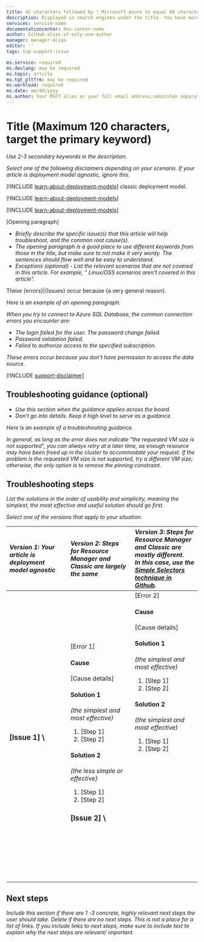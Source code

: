 ```yaml
---
title: 42 characters followed by | Microsoft Azure to equal 60 characters. This title is displayed in search engines which will cut you off at 60 characters. Use keywords but don’t waste space
description: Displayed in search engines under the title. You have more room here, use more keywords and a more descriptive explanation than the title
services: service-name
documentationcenter: dev-center-name
author: GitHub-alias-of-only-one-author
manager: manager-alias
editor: ''
tags: top-support-issue

ms.service: required
ms.devlang: may be required
ms.topic: article
ms.tgt_pltfrm: may be required
ms.workload: required
ms.date: mm/dd/yyyy
ms.author: Your MSFT alias or your full email address;semicolon separates two or more
---
```

# Title (Maximum 120 characters, target the primary keyword)
*Use 2-3 secondary keywords in the description.*

*Select one of the following disclaimers depending on your scenario. If your article is deployment model agnostic, ignore this.*

[!INCLUDE [learn-about-deployment-models](../../includes/learn-about-deployment-models-rm-include.md)] classic deployment model.

[!INCLUDE [learn-about-deployment-models](../../includes/learn-about-deployment-models-classic-include.md)]

[!INCLUDE [learn-about-deployment-models](../../learn-about-deployment-models-both-include.md)]

[Opening paragraph]

* *Briefly describe the specific issue(s) that this article will help troubleshoot, and the common root cause(s).*
* *The opening paragraph is a good place to use different keywords from those in the title, but make sure to not make it very wordy. The sentences should flow well and be easy to understand.*
* *Exceptions (optional) - List the relevant scenarios that are not covered in this article. For example, ” Linux/OSS scenarios aren't covered in this article”.*

These {errors}|{Issues} occur because {a very general reason}.

*Here is an example of an opening paragraph.*

*When you try to connect to Azure SQL Database, the common connection errors you encounter are:*

* *The login failed for the user. The password change failed.*
* *Password validation failed.*
* *Failed to authorize access to the specified subscription.*

*These errors occur because you don’t have permission to access the data source.*

[!INCLUDE [support-disclaimer](../../includes/support-disclaimer.md)]

## Troubleshooting guidance (optional)
* *Use this section when the guidance applies across the board.*
* *Don’t go into details. Keep it high level to serve as a guidance.*

*Here is an example of a troubleshooting guidance.*

*In general, as long as the error does not indicate "the requested VM size is not supported", you can always retry at a later time, as enough resource may have been freed up in the cluster to accommodate your request. If the problem is the requested VM size is not supported, try a different VM size; otherwise, the only option is to remove the pinning constraint.*

## Troubleshooting steps
*List the solutions in the order of usability and simplicity, meaning the simplest, the most effective and useful solution should go first.*

*Select one of the versions that apply to your situation.*

| <em>Version 1: Your article is deployment model agnostic</em> | <em>Version 2: Steps for Resource Manager and Classic are largely the same</em> | <em>Version 3: Steps for Resource Manager and Classic are mostly different. <br />In this case, use the <a href="https://github.com/Azure/azure-content-pr/blob/master/contributor-guide/custom-markdown-extensions.md#simple-selectors">Simple Selectors technique in Github</a>.</em> |
|:--- |:--- |:--- |
| <p><h3>[Issue 1] \ |[Error 1]</h3><h4>Cause</h4>[Cause details]</p><p><h4>Solution 1</h4><em>(the simplest and most effective)</em></p><ol><li>[Step 1]</li><li>[Step 2]</li></ol><p><h4>Solution 2</h4><em>(the less simple or effective)</em></p><ol><li>[Step 1]</li><li>[Step 2]</li></ol><p><h3>[Issue 2] \ |[Error 2]</h3><h4>Cause</h4>[Cause details]</p><p><h4>Solution 1</h4><em>(the simplest and most effective)</em></p><ol><li>[Step 1]</li><li>[Step 2]</li></ol><p><h4>Solution 2</h4><em>(the simplest and most effective)</em></p><ol><li>[Step 1]</li><li>[Step 2]</li></ol><br /><br /><br /><br /><br /><br /><br /><br /><br /><br /><br /><br /><br /><br /><br /><br /> |<p><h3>[Issue 1] \ |[Error 1]</h3><h4>Cause</h4>[Cause details]</p><p><h4>Solution 1</h4><em>(the simplest and most effective)</em></p><ol><li>[Step 1]</li><li>If you use the classic deployment model, [do this].<br />If you use the Resource Manager deployment model, [do this].</li><li>[Step 3]</li></ol><p><h4>Solution 2</h4><em>(the less simple or effective)</em></p><ol><li>[Step 1]</li><li>If you use the classic deployment model, [do this].<br />If you use the Resource Manager deployment model, [do this].</li><li>[Step 3]</li></ol><p><h3>[Issue 2] \ |[Error 2]</h3><h4>Cause</h4>[Cause details]</p><p><h4>Solution 1</h4><em>(the simplest and most effective)</em></p><ol><li>[Step 1]</li><li>If you use the classic deployment model, [do this].<br />If you use the Resource Manager deployment model, [do this].</li><li>[Step 3]</li></ol><p><h4>Solution 2</h4><em>(the simplest and most effective)</em></p><ol><li>[Step 1]</li><li>If you use the classic deployment model, [do this].<br />If you use the Resource Manager deployment model, [do this].</li><li>[Step 3]</li></ol> |<img src="media/markdown-template-for-support-articles-troubleshoot/rm-classic.png" alt="ARM-Classic"><p><h3>[Issue 1] \ |[Error 1]</h3><h4>Cause</h4>[Cause details]</p><p><h4>Solution 1</h4><em>(the simplest and most effective)</em></p><ol><li>[Step 1]</li><li>[Step 2]</li></ol><p><h4>Solution 2</h4><em>(the less simple or effective)</em></p><ol><li>[Step 1]</li><li>[Step 2]</li></ol><p><h3>[Issue 2] \ |[Error 2]</h3><h4>Cause</h4>[Cause details]</p><p><h4>Solution 1</h4><em>(the simplest and most effective)</em></p><ol><li>[Step 1]</li><li>[Step 2]</li></ol><p><h4>Solution 2</h4><em>(the simplest and most effective)</em></p><ol><li>[Step 1]</li><li>[Step 2]</li></ol><br /><br /><br /><br /><br /><br /><br /><br /><br /><br /><br /><br /> |

## Next steps
*Include this section if there are 1 -3 concrete, highly relevant next steps the user should take. Delete if there are no next steps. This is not a place for a list of links. If you include links to next steps, make sure to include text to explain why the next steps are relevant/ important.*

